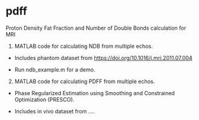 # pdff
Proton Density Fat Fraction and Number of Double Bonds calculation for MRI

1. MATLAB code for calculating NDB from multiple echos.

* Includes phantom dataset from https://doi.org/10.1016/j.mri.2011.07.004

* Run ndb_example.m for a demo.


2. MATLAB code for calculating PDFF from multiple echos.

* Phase Regularized Estimation using Smoothing and Constrained Optimization (PRESCO).

* Includes in vivo dataset from ....

